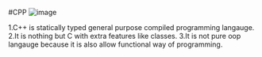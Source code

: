 #CPP
![image](https://github.com/sanskarram981/CPP/assets/71223200/782f4b07-df2b-49d2-ad17-55c46fca05ca)

1.C++ is statically typed general purpose compiled programming langauge.
2.It is nothing but C with extra features like classes.
3.It is not pure oop langauge because it is also allow functional way of programming.
